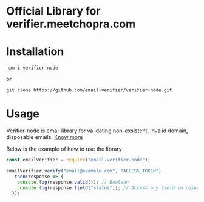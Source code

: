 # Official Library for verifier.meetchopra.com

# Installation

```npm i verifier-node```

or

```git clone https://github.com/email-verifier/verifier-node.git```

# Usage
Verifier-node is email library for validating non-exsistent, invalid domain, disposable emails. [Know more](https://verifier.meetchopra.com)


Below is the example of how to use the library

```javascript
const emailVerifier = require("email-verifier-node");

emailVerifier.verify("email@example.com", "ACCESS_TOKEN")
  .then(response => {
    console.log(response.valid()); // Boolean
    console.log(response.field("status")); // Access any field in response
  });
```